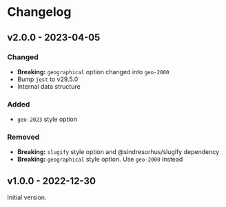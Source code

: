 # Changelog

## v2.0.0 - 2023-04-05

### Changed

- **Breaking:** `geographical` option changed into `geo-2000`
- Bump `jest` to v29.5.0
- Internal data structure

### Added

- `geo-2023` style option

### Removed

- **Breaking:** `slugify` style option and @sindresorhus/slugify dependency
- **Breaking:** `geographical` style option. Use `geo-2000` instead

## v1.0.0 - 2022-12-30

Initial version.
